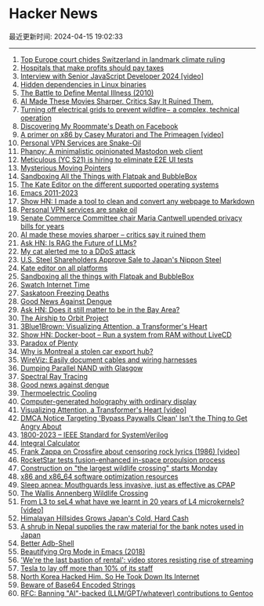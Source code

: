 # Hacker News

最近更新时间: 2024-04-15 19:02:33

--- 
1. [Top Europe court chides Switzerland in landmark climate ruling](https://phys.org/news/2024-04-europe-court-chides-switzerland-landmark.html) 
2. [Hospitals that make profits should pay taxes](https://www.statnews.com/2024/04/14/nonprofit-hospitals-turn-profit-charity-care-tax-exempt-status/) 
3. [Interview with Senior JavaScript Developer 2024 [video]](https://www.youtube.com/watch?v=aWfYxg-Ypm4) 
4. [Hidden dependencies in Linux binaries](http://thelittleengineerthatcould.blogspot.com/2024/04/hidden-dependencies-in-linux-binaries.html) 
5. [The Battle to Define Mental Illness (2010)](https://www.wired.com/2010/12/ff-dsmv/) 
6. [AI Made These Movies Sharper. Critics Say It Ruined Them.](https://www.nytimes.com/2024/04/13/movies/ai-blu-ray-true-lies.html) 
7. [Turning off electrical grids to prevent wildfire− a complex, technical operation](https://theconversation.com/colorado-is-latest-state-to-try-turning-off-the-electrical-grid-to-prevent-wildfires-a-complex-technical-operation-pioneered-in-california-227639) 
8. [Discovering My Roommate's Death on Facebook](https://medium.com/the-wind-phone/discovering-my-roommates-death-on-facebook-3a060fc477ec) 
9. [A primer on x86 by Casey Muratori and The Primeagen [video]](https://www.youtube.com/watch?v=xCBrtopAG80) 
10. [Personal VPN Services are Snake-Oil](https://httpscolonforwardslashforwardslashwwwdotzoltanbalazsdotcom.com/2024/03/01/VPN-Snakeoil.html) 
11. [Phanpy: A minimalistic opinionated Mastodon web client](https://phanpy.social) 
12. [Meticulous (YC S21) is hiring to eliminate E2E UI tests](https://news.ycombinator.com/item?id=40034480) 
13. [Mysterious Moving Pointers](https://blomqu.ist/posts/2024/move/) 
14. [Sandboxing All the Things with Flatpak and BubbleBox](https://www.ralfj.de/blog/2024/04/14/bubblebox.html) 
15. [The Kate Editor on the different supported operating systems](https://cullmann.io/posts/kate-on-all-platforms-2024/) 
16. [Emacs 2011-2023](https://bastibe.de/2024-03-24-rip-emacs-2011-2023.html) 
17. [Show HN: I made a tool to clean and convert any webpage to Markdown](https://markdowndown.vercel.app/) 
18. [Personal VPN services are snake oil](https://httpscolonforwardslashforwardslashwwwdotzoltanbalazsdotcom.com/2024/03/01/VPN-Snakeoil.html) 
19. [Senate Commerce Committee chair Maria Cantwell upended privacy bills for years](https://www.washingtonpost.com/technology/2024/04/13/congress-maria-cantwell-online-privacy/) 
20. [AI made these movies sharper – critics say it ruined them](https://www.nytimes.com/2024/04/13/movies/ai-blu-ray-true-lies.html) 
21. [Ask HN: Is RAG the Future of LLMs?](https://news.ycombinator.com/item?id=40034972) 
22. [My cat alerted me to a DDoS attack](https://www.dannyguo.com/blog/my-cat-alerted-me-to-a-ddos-attack) 
23. [U.S. Steel Shareholders Approve Sale to Japan's Nippon Steel](https://www.wsj.com/business/deals/u-s-steel-shareholders-approve-sale-to-japans-nippon-steel-3e1dec9e) 
24. [Kate editor on all platforms](https://cullmann.io/posts/kate-on-all-platforms-2024/) 
25. [Sandboxing all the things with Flatpak and BubbleBox](https://www.ralfj.de/blog/2024/04/14/bubblebox.html) 
26. [Swatch Internet Time](https://en.wikipedia.org/wiki/Swatch_Internet_Time) 
27. [Saskatoon Freezing Deaths](https://en.wikipedia.org/wiki/Saskatoon_freezing_deaths) 
28. [Good News Against Dengue](https://www.science.org/content/blog-post/good-news-against-dengue) 
29. [Ask HN: Does it still matter to be in the Bay Area?](https://news.ycombinator.com/item?id=40034662) 
30. [The Airship to Orbit Project](https://www.jpaerospace.com/ATO/ATO.html) 
31. [3Blue1Brown: Visualizing Attention, a Transformer's Heart](https://www.3blue1brown.com/lessons/attention) 
32. [Show HN: Docker-boot – Run a system from RAM without LiveCD](https://github.com/purplesyringa/docker-boot) 
33. [Paradox of Plenty](https://en.wikipedia.org/wiki/Resource_curse) 
34. [Why is Montreal a stolen car export hub?](https://nationalpost.com/news/canada/why-is-montreal-a-stolen-car-export-hub-jurisdiction-limits-and-size-officials-say) 
35. [WireViz: Easily document cables and wiring harnesses](https://github.com/wireviz/WireViz) 
36. [Dumping Parallel NAND with Glasgow](https://colinoflynn.com/2024/04/dumping-parallel-nand-with-glasgow/) 
37. [Spectral Ray Tracing](https://larswander.com/writing/spectral-ray-tracing/) 
38. [Good news against dengue](https://www.science.org/content/blog-post/good-news-against-dengue) 
39. [Thermoelectric Cooling](https://thermoelectricsolutions.com/how-thermoelectric-cooling-works/) 
40. [Computer-generated holography with ordinary display](https://opg.optica.org/ol/abstract.cfm?uri=ol-49-8-1876) 
41. [Visualizing Attention, a Transformer's Heart [video]](https://www.3blue1brown.com/lessons/attention) 
42. [DMCA Notice Targeting 'Bypass Paywalls Clean' Isn't the Thing to Get Angry About](https://torrentfreak.com/dmca-targetting-bypass-paywalls-clean-isnt-what-people-should-be-angry-about-240414/) 
43. [1800-2023 – IEEE Standard for SystemVerilog](https://ieeexplore.ieee.org/document/10458102) 
44. [Integral Calculator](https://www.integral-calculator.com/) 
45. [Frank Zappa on Crossfire about censoring rock lyrics (1986) [video]](https://www.youtube.com/watch?v=B9856_xv8gc) 
46. [RocketStar tests fusion-enhanced in-space propulsion process](https://www.aerospacetestinginternational.com/news/space/rocketstar-tests-fusion-enhanced-in-space-propulsion-process.html) 
47. [Construction on "the largest wildlife crossing" starts Monday](https://101wildlifecrossing.org/) 
48. [x86 and x86_64 software optimization resources](https://agner.org/optimize/) 
49. [Sleep apnea: Mouthguards less invasive, just as effective as CPAP](https://newatlas.com/medical/sleep-apnea-mouthguard-cpap-blood-pressure/) 
50. [The Wallis Annenberg Wildlife Crossing](https://101wildlifecrossing.org/) 
51. [From L3 to seL4 what have we learnt in 20 years of L4 microkernels? [video]](https://www.youtube.com/watch?v=RdoaFc5-1Rk) 
52. [Himalayan Hillsides Grows Japan's Cold, Hard Cash](https://www.nytimes.com/2024/04/15/world/asia/nepal-japan-yen-argeli.html) 
53. [A shrub in Nepal supplies the raw material for the bank notes used in Japan](https://www.nytimes.com/2024/04/15/world/asia/nepal-japan-yen-argeli.html) 
54. [Better Adb-Shell](https://github.com/matan-h/adb-shell) 
55. [Beautifying Org Mode in Emacs (2018)](https://zzamboni.org/post/beautifying-org-mode-in-emacs/) 
56. ['We're the last bastion of rental': video stores resisting rise of streaming](https://www.theguardian.com/film/2024/apr/15/uk-video-rental-shops) 
57. [Tesla to lay off more than 10% of its staff](https://www.reuters.com/business/autos-transportation/tesla-lay-off-more-than-10-its-staff-electrek-reports-2024-04-15/) 
58. [North Korea Hacked Him. So He Took Down Its Internet](https://www.wired.com/story/north-korea-hacker-internet-outage/) 
59. [Beware of Base64 Encoded Strings](https://garrit.xyz/posts/2024-04-15-beware-of-base64-encoded-strings) 
60. [RFC: Banning "AI"-backed (LLM/GPT/whatever) contributions to Gentoo](https://www.mail-archive.com/gentoo-dev@lists.gentoo.org/msg99042.html) 
